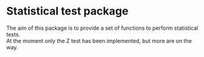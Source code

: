 # Statistical test package

The aim of this package is to provide a set of functions to perform statistical tests.\
At the moment only the Z test has been implemented, but more are on the way.
